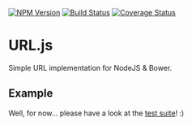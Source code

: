 [![NPM Version][npm-image]][npm-url] [![Build Status][travis-image]][travis-url] [![Coverage Status][coveralls-image]][coveralls-url]

# URL.js

Simple URL implementation for NodeJS & Bower.

## Example

Well, for now... please have a look at the [test suite](test/suites/URLSuite.js#L4)! :)

[npm-image]: https://img.shields.io/npm/v/unified-resource-locator.svg?style=flat
[npm-url]: https://www.npmjs.com/package/unified-resource-locator
[travis-image]: https://img.shields.io/travis/pvoisin/URL.js.svg?branch=master
[travis-url]: https://travis-ci.org/pvoisin/URL.js/
[coveralls-image]: https://coveralls.io/repos/pvoisin/URL.js/badge.svg?branch=master&service=github
[coveralls-url]: https://coveralls.io/github/pvoisin/URL.js?branch=master